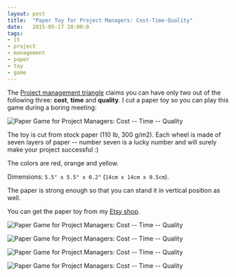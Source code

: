 ```yaml
---
layout: post
title:  "Paper Toy for Project Managers: Cost-Time-Quality"
date:   2015-05-17 20:00:0
tags:
- it
- project
- management
- paper
- toy
- game
---
```


The [Project management triangle](http://en.wikipedia.org/wiki/Project_management_triangle) claims you can have only two out of the following three: __cost__, __time__ and __quality__. I cut a paper toy so you can play this game during a boring meeting:

![Paper Game for Project Managers: Cost -- Time -- Quality]({{site.baseurl}}/images/2015-05-17-time-cost-quality/01.gif "Paper Game for Project Managers: Cost -- Time -- Quality")

The toy is cut from stock paper (110 lb, 300 g/m2). Each wheel is made of seven layers of paper -- number seven is a lucky number and will surely make your project successful :)

The colors are red, orange and yellow.

Dimensions: `5.5" x 5.5" x 0.2"` (`14cm x 14cm x 0.5cm`).

The paper is strong enough so that you can stand it in vertical position as well.

You can get the paper toy from my [Etsy shop](https://www.etsy.com/listing/233718053/paper-toy-for-project-managers-cost-time?ref=shop_home_active_1).

![Paper Game for Project Managers: Cost -- Time -- Quality]({{site.baseurl}}/images/2015-05-17-time-cost-quality/02.jpg "Paper Game for Project Managers: Cost -- Time -- Quality")

![Paper Game for Project Managers: Cost -- Time -- Quality]({{site.baseurl}}/images/2015-05-17-time-cost-quality/03.jpg "Paper Game for Project Managers: Cost -- Time -- Quality")

![Paper Game for Project Managers: Cost -- Time -- Quality]({{site.baseurl}}/images/2015-05-17-time-cost-quality/04.jpg "Paper Game for Project Managers: Cost -- Time -- Quality")

![Paper Game for Project Managers: Cost -- Time -- Quality]({{site.baseurl}}/images/2015-05-17-time-cost-quality/05.jpg "Paper Game for Project Managers: Cost -- Time -- Quality")
